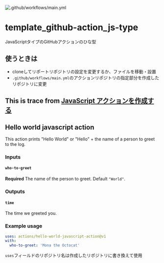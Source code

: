 ![.github/workflows/main.yml](https://github.com/mm0202/template_github-action_js-type/workflows/.github/workflows/main.yml/badge.svg)

# template_github-action_js-type
 JavaScriptタイプのGitHubアクションのひな型

## 使うときは
* cloneしてリポートリポジトリの設定を変更するか、ファイルを移動・設置
* `.github/workflows/main.yml`のアクションリポジトリの指定部分を作成したリポジトリに変更

## This is trace from [JavaScript アクションを作成する](https://help.github.com/ja/actions/building-actions/creating-a-javascript-action)

## Hello world javascript action

This action prints "Hello World" or "Hello" + the name of a person to greet to the log.

### Inputs

#### `who-to-greet`

**Required** The name of the person to greet. Default `"World"`.

### Outputs

#### `time`

The time we greeted you.

### Example usage

```yaml
uses: actions/hello-world-javascript-action@v1
with:
  who-to-greet: 'Mona the Octocat'
```

`uses`フィールドのリポジトリ名は作成したリポジトリに書き換えて使用